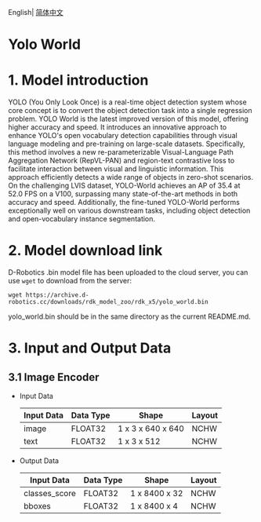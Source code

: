 English| [简体中文](./README_cn.md)

Yolo World
=======

# 1. Model introduction

YOLO (You Only Look Once) is a real-time object detection system whose core concept is to convert the object detection task into a single regression problem. YOLO World is the latest improved version of this model, offering higher accuracy and speed. It introduces an innovative approach to enhance YOLO's open vocabulary detection capabilities through visual language modeling and pre-training on large-scale datasets. Specifically, this method involves a new re-parameterizable Visual-Language Path Aggregation Network (RepVL-PAN) and region-text contrastive loss to facilitate interaction between visual and linguistic information. This approach efficiently detects a wide range of objects in zero-shot scenarios. On the challenging LVIS dataset, YOLO-World achieves an AP of 35.4 at 52.0 FPS on a V100, surpassing many state-of-the-art methods in both accuracy and speed. Additionally, the fine-tuned YOLO-World performs exceptionally well on various downstream tasks, including object detection and open-vocabulary instance segmentation.

# 2. Model download link

D-Robotics .bin model file has been uploaded to the cloud server, you can use `wget` to download from the server:

```shell
wget https://archive.d-robotics.cc/downloads/rdk_model_zoo/rdk_x5/yolo_world.bin
```

yolo_world.bin should be in the same directory as the current README.md.

# 3. Input and Output Data

## 3.1 Image Encoder

- Input Data

  | Input Data | Data Type | Shape                            | Layout |
  | -------- | -------- | ------------------------------- | ------------ |
  | image    | FLOAT32  | 1 x 3 x 640 x 640 | NCHW           |
  | text    | FLOAT32  | 1 x 3 x 512 | NCHW           |

- Output Data

  | Input Data | Data Type | Shape                            | Layout |
  | -------- | -------- | ------------------------------- | ------------ |
  | classes_score    | FLOAT32  | 1 x 8400 x 32 | NCHW           |
  | bboxes    | FLOAT32  | 1 x 8400 x 4 | NCHW           |